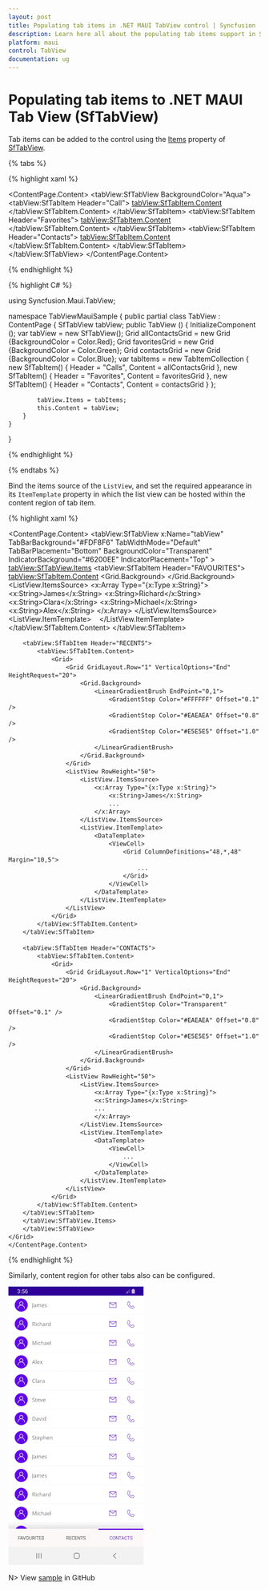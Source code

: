 ```yaml
---
layout: post
title: Populating tab items in .NET MAUI TabView control | Syncfusion
description: Learn here all about the populating tab items support in Syncfusion MAUI TabView (SfTabView) control and more.
platform: maui
control: TabView
documentation: ug
---
```


# Populating tab items to .NET MAUI Tab View (SfTabView)

Tab items can be added to the control using the [Items](https://help.syncfusion.com/cr/maui/Syncfusion.Maui.TabView.SfTabView.html#Syncfusion_Maui_TabView_SfTabView_Items) property of [SfTabView](https://help.syncfusion.com/cr/maui/Syncfusion.Maui.TabView.SfTabView.html).

{% tabs %}

{% highlight xaml %}

<ContentPage xmlns="http://schemas.microsoft.com/dotnet/2021/maui"
             xmlns:x="http://schemas.microsoft.com/winfx/2009/xaml"
             x:Class="TabViewMauiSample.MainPage"
             xmlns:tabView="http://schemas.syncfusion.com/maui"
             BackgroundColor="{DynamicResource SecondaryColor}">
    <ContentPage.Content>
        <tabView:SfTabView BackgroundColor="Aqua">
                    <tabView:SfTabItem Header="Call">
                        <tabView:SfTabItem.Content>
                            <Grid BackgroundColor="Red" x:Name="AllContactsGrid" />
                        </tabView:SfTabItem.Content>
                    </tabView:SfTabItem>
                    <tabView:SfTabItem Header="Favorites">
                        <tabView:SfTabItem.Content>
                            <Grid BackgroundColor="Green" x:Name="FavoritesGrid" />
                        </tabView:SfTabItem.Content>
                    </tabView:SfTabItem>
                    <tabView:SfTabItem Header="Contacts">
                        <tabView:SfTabItem.Content>
                            <Grid BackgroundColor="Blue" x:Name="ContactsGrid" />
                        </tabView:SfTabItem.Content>
                    </tabView:SfTabItem>
        </tabView:SfTabView>
    </ContentPage.Content>
</ContentPage>

{% endhighlight %}

{% highlight C# %}

using Syncfusion.Maui.TabView;

namespace TabViewMauiSample
{
	public partial class TabView : ContentPage
	{
        SfTabView tabView;
		public TabView ()
		{
			InitializeComponent ();
            var tabView = new SfTabView();
            Grid allContactsGrid = new Grid {BackgroundColor = Color.Red};
            Grid favoritesGrid = new Grid {BackgroundColor = Color.Green};
            Grid contactsGrid = new Grid {BackgroundColor = Color.Blue};
            var tabItems = new TabItemCollection
            {
                new SfTabItem()
                {
                    Header = "Calls",
                    Content = allContactsGrid
                },
                new SfTabItem()
                {
                    Header = "Favorites",
                    Content = favoritesGrid
                },
                new SfTabItem()
                {
                    Header = "Contacts",
                    Content = contactsGrid
                }
            };

            tabView.Items = tabItems;
            this.Content = tabView;
		}
	}
}

{% endhighlight %}

{% endtabs %}

Bind the items source of the `ListView`, and set the required appearance in its `ItemTemplate` property in which the list view can be hosted within the content region of tab item. 

{% highlight xaml %}

<ContentPage xmlns="http://schemas.microsoft.com/dotnet/2021/maui"
             xmlns:x="http://schemas.microsoft.com/winfx/2009/xaml"
             x:Class="TabViewMauiSample.MainPage"
             xmlns:tabView="http://schemas.syncfusion.com/maui"
             BackgroundColor="{DynamicResource SecondaryColor}">
    <ContentPage.Content>
        <Grid>
            <tabView:SfTabView x:Name="tabView"
                                TabBarBackground="#FDF8F6"
                                TabWidthMode="Default"
                                TabBarPlacement="Bottom"
                                BackgroundColor="Transparent"
                                IndicatorBackground="#6200EE"
                                IndicatorPlacement="Top" >
                <tabView:SfTabView.Items>
                    <tabView:SfTabItem Header="FAVOURITES">
                    <tabView:SfTabItem.Content>
                        <Grid>
                            <Grid GridLayout.Row="1" VerticalOptions="End" HeightRequest="20">
                                <Grid.Background>
                                    <LinearGradientBrush EndPoint="0,1">
                                        <GradientStop Color="Transparent" Offset="0.1" />
                                        <GradientStop Color="#EAEAEA" Offset="0.8" />
                                        <GradientStop Color="#E5E5E5" Offset="1.0" />
                                    </LinearGradientBrush>
                                </Grid.Background>
                        </Grid>
                        <ListView RowHeight="50">
                            <ListView.ItemsSource>
                                <x:Array Type="{x:Type x:String}">
                                    <x:String>James</x:String>
                                    <x:String>Richard</x:String>
                                    <x:String>Clara</x:String>
                                    <x:String>Michael</x:String>
                                    <x:String>Alex</x:String>
                                </x:Array>
                            </ListView.ItemsSource>
                            <ListView.ItemTemplate>
                            <DataTemplate>
                                <ViewCell>
                                    <Grid ColumnDefinitions="48,*,48,48" Margin="10,5">
                                        <Image GridLayout.Column="0"
                                                WidthRequest="35"
                                                HeightRequest="35"
                                                VerticalOptions="Center"
                                                HorizontalOptions="Center"
                                                Aspect="AspectFit"
                                                Source="contact_image"/>
                                        <Label GridLayout.Column="1"
                                                VerticalOptions="Center"
                                                HorizontalOptions="Start"
                                                Margin="5,0"
                                                TextColor="#666666"
                                                FontSize="16"
                                                Text="{Binding}"/>
                                        <Image GridLayout.Column="2"
                                                WidthRequest="35"
                                                HeightRequest="35"
                                                VerticalOptions="Center"
                                                HorizontalOptions="Center"
                                                Aspect="AspectFit"
                                                Source="mail"/>
                                        <Image GridLayout.Column="3"
                                                WidthRequest="35"
                                                HeightRequest="35"
                                                VerticalOptions="Center"
                                                HorizontalOptions="Center"
                                                Aspect="AspectFit"
                                                Source="call1"/>
                                    </Grid>
                                </ViewCell>
                            </DataTemplate>
                        </ListView.ItemTemplate>
                    </ListView>
                </Grid>
            </tabView:SfTabItem.Content>
        </tabView:SfTabItem>

        <tabView:SfTabItem Header="RECENTS">
            <tabView:SfTabItem.Content>
                <Grid>
                    <Grid GridLayout.Row="1" VerticalOptions="End" HeightRequest="20">
                        <Grid.Background>
                            <LinearGradientBrush EndPoint="0,1">
                                <GradientStop Color="#FFFFFF" Offset="0.1" />
                                <GradientStop Color="#EAEAEA" Offset="0.8" />
                                <GradientStop Color="#E5E5E5" Offset="1.0" />
                            </LinearGradientBrush>
                        </Grid.Background>
                    </Grid>
                    <ListView RowHeight="50">
                        <ListView.ItemsSource>
                            <x:Array Type="{x:Type x:String}">
                                <x:String>James</x:String>
                                ... 
                            </x:Array>
                        </ListView.ItemsSource>
                        <ListView.ItemTemplate>
                            <DataTemplate>
                                <ViewCell>
                                    <Grid ColumnDefinitions="48,*,48" Margin="10,5">
                                        ...
                                    </Grid>
                                </ViewCell>
                            </DataTemplate>
                        </ListView.ItemTemplate>
                    </ListView>
                </Grid>
            </tabView:SfTabItem.Content>
        </tabView:SfTabItem>

        <tabView:SfTabItem Header="CONTACTS">
            <tabView:SfTabItem.Content>
                <Grid>
                    <Grid GridLayout.Row="1" VerticalOptions="End" HeightRequest="20">
                        <Grid.Background>
                            <LinearGradientBrush EndPoint="0,1">
                                <GradientStop Color="Transparent" Offset="0.1" />
                                <GradientStop Color="#EAEAEA" Offset="0.8" />
                                <GradientStop Color="#E5E5E5" Offset="1.0" />
                            </LinearGradientBrush>
                        </Grid.Background>
                    </Grid>
                    <ListView RowHeight="50">
                        <ListView.ItemsSource>
                            <x:Array Type="{x:Type x:String}">
                            <x:String>James</x:String>
                            ...
                            </x:Array>
                        </ListView.ItemsSource>
                        <ListView.ItemTemplate>
                            <DataTemplate>
                                <ViewCell>
                                    ...
                                </ViewCell>
                            </DataTemplate>
                        </ListView.ItemTemplate>
                    </ListView>
                </Grid>
            </tabView:SfTabItem.Content>
        </tabView:SfTabItem>
        </tabView:SfTabView.Items>
        </tabView:SfTabView>
    </Grid>
    </ContentPage.Content>
</ContentPage>
	
{% endhighlight %}

Similarly, content region for other tabs also can be configured.

![LisViewImage](images/ListView.png)

N> View [sample](https://github.com/SyncfusionExamples/maui-tabview-samples/tree/main/PopulatingItemTabView) in GitHub